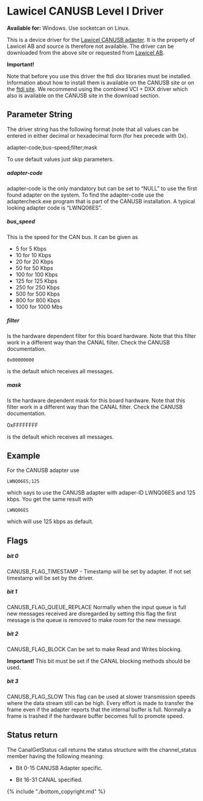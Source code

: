 # Lawicel CANUSB Level I Driver

**Available for:** Windows. Use socketcan on Linux.

This is a device driver for the [Lawicel CANUSB adapter](https://www.canusb.com). It is the property of Lawicel AB and source is therefore not available. The driver can be downloaded from the above site or requested from [Lawicel AB](https://www.lawicel.se). 

**Important!**

Note that before you use this driver the ftdi dxx libraries must be installed. Information about how to install them is available on the CANUSB site or on the [ftdi site](https://www.ftdichip.com). We recommend using the combined VCI + DXX driver which also is available on the CANUSB site in the download section. 

## Parameter String

The driver string has the following format (note that all values can be entered in either decimal or hexadecimal form (for hex precede with 0x).

   adapter-code;bus-speed;filter;mask

To use default values just skip parameters. 

##### adapter-code

adapter-code is the only mandatory but can be set to “NULL” to use the first found adapter on the system. To find the adapter-code use the adaptercheck.exe program that is part of the CANUSB installation. A typical looking adapter code is “LWNQ06ES”. 

##### bus_speed

This is the speed for the CAN bus. It can be given as


*  5 for 5 Kbps 
*  10 for 10 Kbps 
*  20 for 20 Kbps 
*  50 for 50 Kbps 
*  100 for 100 Kbps
*  125 for 125 Kbps 
*  250 for 250 Kbps 
*  500 for 500 Kbps 
*  800 for 800 Kbps 
*  1000 for 1000 Mbs

##### filter

Is the hardware dependent filter for this board hardware. Note that this filter work in a different way than the CANAL filter. Check the CANUSB documentation.

    0x00000000 
    
is the default which receives all messages. 

##### mask

Is the hardware dependent mask for this board hardware. Note that this filter work in a different way than the CANAL filter. Check the CANUSB documentation.

0xFFFFFFFF 

is the default  which receives all messages. 

## Example

For the CANUSB adapter use

    LWNQ06ES;125

which says to use the CANUSB adapter with adaper-ID LWNQ06ES and 125 kbps. You get the same result with

    LWNQ06ES

which will use 125 kbps as default. 

## Flags

##### bit 0

CANUSB_FLAG_TIMESTAMP - Timestamp will be set by adapter. If not set timestamp will be set by the driver. 

##### bit 1

CANUSB_FLAG_QUEUE_REPLACE Normally when the input queue is full new messages received are disregarded by setting this flag the first message is the queue is removed to make room for the new message. 

##### bit 2

CANUSB_FLAG_BLOCK Can be set to make Read and Writes blocking.

**Important!** This bit must be set if the CANAL blocking methods should be used. 

##### bit 3

CANUSB_FLAG_SLOW This flag can be used at slower transmission speeds where the data stream still can be high. Every effort is made to transfer the frame even if the adapter reports that the internal buffer is full. Normally a frame is trashed if the hardware buffer becomes full to promote speed. 

##  Status return 

The CanalGetStatus call returns the status structure with the channel_status member having the following meaning:


*  Bit 0-15 CANUSB Adapter specific. 

*  Bit 16-31 CANAL specified.


{% include "./bottom_copyright.md" %}
